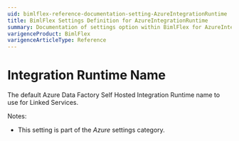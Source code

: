 ```yaml
---
uid: bimlflex-reference-documentation-setting-AzureIntegrationRuntime
title: BimlFlex Settings Definition for AzureIntegrationRuntime
summary: Documentation of settings option within BimlFlex for AzureIntegrationRuntime
varigenceProduct: BimlFlex
varigenceArticleType: Reference
---
```


# Integration Runtime Name

The default Azure Data Factory Self Hosted Integration Runtime name to use for Linked Services.

Notes:

* This setting is part of the *Azure* settings category.

